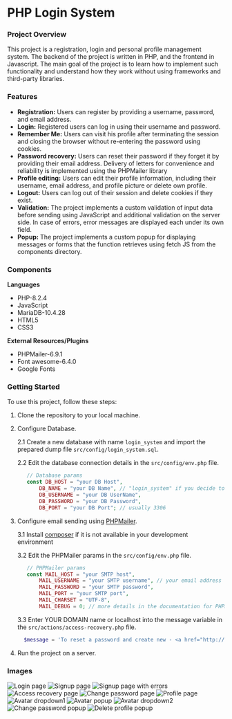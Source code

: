 # PHP Login System

### Project Overview

This project is a registration, login and personal profile management system. The backend of the project is written in PHP, and the frontend in Javascript.
The main goal of the project is to learn how to implement such functionality and understand how they work without using frameworks and third-party libraries.

### Features

* __Registration:__ Users can register by providing a username, password, and email address.
* __Login:__ Registered users can log in using their username and password.
* __Remember Me:__ Users can visit his profile after terminating the session and closing the browser without re-entering the password using cookies.
* __Password recovery:__ Users can reset their password if they forget it by providing their email address. Delivery of letters for convenience and reliability is implemented using the PHPMailer library
* __Profile editing:__ Users can edit their profile information, including their username, email address, and profile picture or delete own profile.
* __Logout:__ Users can log out of their session and delete cookies if they exist.
* __Validation:__ The project implements a custom validation of input data before sending using JavaScript and additional validation on the server side. In case of errors, error messages are displayed each under its own field.
* __Popup:__ The project implements a custom popup for displaying messages or forms that the function retrieves using fetch JS from the components directory.

### Components

__Languages__
* PHP-8.2.4
* JavaScript
* MariaDB-10.4.28
* HTML5
* CSS3

__External Resources/Plugins__
* PHPMailer-6.9.1
* Font awesome-6.4.0
* Google Fonts

### Getting Started

To use this project, follow these steps:
1. Clone the repository to your local machine.
2. Configure Database.

   2.1 Create a new database with name `login_system` and import the prepared dump file `src/config/login_system.sql`.
   
   2.2 Edit the database connection details in the `src/config/env.php` file.

   ```php
      // Database params
      const DB_HOST = "your DB Host", 
          DB_NAME = "your DB Name", // "login_system" if you decide to use the database dump attached to the project
          DB_USERNAME = "your DB UserName", 
          DB_PASSWORD = "your DB Password", 
          DB_PORT = "your DB Port"; // usually 3306
   ```
3. Configure email sending using [PHPMailer](https://github.com/PHPMailer/PHPMailer).

    3.1 Install [composer](https://getcomposer.org/) if it is not available in your development environment

    3.2 Edit the PHPMailer params in the `src/config/env.php` file. 
    ```php
       // PHPMailer params
       const MAIL_HOST = "your SMTP host",
           MAIL_USERNAME = "your SMTP username", // your email address
           MAIL_PASSWORD = "your SMTP password",
           MAIL_PORT = "your SMTP port",
           MAIL_CHARSET = "UTF-8",
           MAIL_DEBUG = 0; // more details in the documentation for PHPMailer
   ```
    3.3 Enter YOUR DOMAIN name or localhost into the message variable in the `src/actions/access-recovery.php` file.
    ```php
      $message = 'To reset a password and create new - <a href="http://{YOUR_DOMAIN}/pages/change-password.php?code='.$code.'">click here</a>. </br>Reset your password in a hour.';
    ```

4. Run the project on a server.

### Images

![Login page](https://github.com/imdvdv/PHP-JS-Login-system/blob/master/assets/img/login-page.png)
![Signup page](https://github.com/imdvdv/PHP-JS-Login-system/blob/master/assets/img/signup-page.png)
![Signup page with errors](https://github.com/imdvdv/PHP-JS-Login-system/blob/master/assets/img/signup-page-errors.png)
![Access recovery page](https://github.com/imdvdv/PHP-JS-Login-system/blob/master/assets/img/access-recovery-page.png)
![Change password page](https://github.com/imdvdv/PHP-JS-Login-system/blob/master/assets/img/change-password-page.png)
![Profile page](https://github.com/imdvdv/PHP-JS-Login-system/blob/master/assets/img/profile-page.png)
![Avatar dropdown1](https://github.com/imdvdv/PHP-JS-Login-system/blob/master/assets/img/profile-page-avatar1.png)
![Avatar popup](https://github.com/imdvdv/PHP-JS-Login-system/blob/master/assets/img/profile-page-avatar2.png)
![Avatar dropdown2](https://github.com/imdvdv/PHP-JS-Login-system/blob/master/assets/img/profile-page-avatar3.png) 
![Change password popup](https://github.com/imdvdv/PHP-JS-Login-system/blob/master/assets/img/profile-page-password-popup.png)
![Delete profile popup](https://github.com/imdvdv/PHP-JS-Login-system/blob/master/assets/img/profile-page-delete-popup.png)
